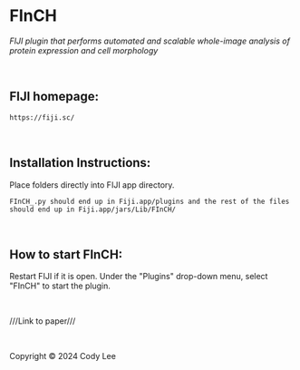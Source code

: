 # FInCH
*FIJI plugin that performs automated and scalable whole-image analysis of protein expression and cell morphology*  

<br />  

## FIJI homepage:

    https://fiji.sc/  
    
<br />  

## Installation Instructions:

Place folders directly into FIJI app directory. 
  
    FInCH_.py should end up in Fiji.app/plugins and the rest of the files should end up in Fiji.app/jars/Lib/FInCH/  
    
<br />  

## How to start FInCH:
Restart FIJI if it is open. Under the "Plugins" drop-down menu, select "FInCH" to start the plugin.  

<br />  

///Link to paper///  

<br />  

Copyright © 2024 Cody Lee
